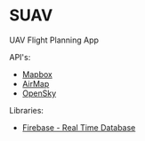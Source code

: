 # SUAV
UAV Flight Planning App

API's:
* [Mapbox](https://docs.mapbox.com/api/overview/)
* [AirMap](https://developers.airmap.com/docs)
* [OpenSky](https://opensky-network.org/apidoc/)

Libraries:
* [Firebase - Real Time Database](https://console.firebase.google.com/u/0/)
